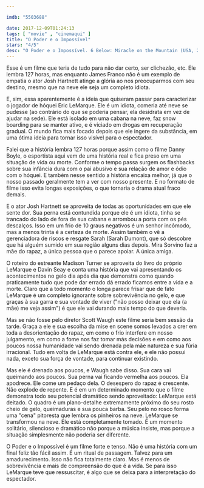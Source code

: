 ```yaml
---

imdb: "5503688"

date: 2017-12-09T01:24:13
tags: [ "movie" , "cinemaqui" ]
title: "O Poder e o Impossível"
stars: "4/5"
desc: "O Poder e o Impossível. 6 Below: Miracle on the Mountain (USA, 2017). Dirigido por Scott Waugh. Escrito por Madison Turner, Eric LeMarque, Davin Seay. Com Josh Hartnett (Eric LeMarque), Mira Sorvino (Susan LeMarque), Sarah Dumont (Sarah), Kale Culley (Young Eric LeMarque), Jason Cottle (David LeMarque), Austin R. Grant (Corey), Nathan Stevens (Seth), Marty McSorely (Boston Bruins Coach), Sean Pilz (Jake)."
---
```

Esse é um filme que teria de tudo para não dar certo, ser clichezão, etc. Ele lembra 127 horas, mas enquanto James Franco não é um exemplo de empatia o ator Josh Hartnett atinge a glória ao nos preocuparmos com seu destino, mesmo que na neve ele seja um completo idiota.

E, sim, essa aparentemente é a ideia que quiseram passar para caracterizar o jogador de hóquei Eric LeMarque. Ele é um idiota, comeria até neve se pudesse (ao contrário do que se poderia pensar, ela desidrata em vez de ajudar na sede). Ele está isolado em uma cabana na neve, faz snow boarding para se manter ativo, e é viciado em drogas em recuperação gradual. O mundo fica mais focado depois que ele ingere da substância, em uma ótima ideia para tornar isso visível para o espectador.

Falei que a história lembra 127 horas porque assim como o filme Danny Boyle, o esportista aqui vem de uma história real e fica preso em uma situação de vida ou morte. Conforme o tempo passa surgem os flashbacks sobre sua infância dura com o pai abusivo e sua relação de amor e ódio com o hóquei. E também nesse sentido a história encaixa melhor, já que o nosso passado geralmente tem a ver com nosso presente. E no formato de filme isso evita longas exposições, o que tornaria o drama atual fraco demais.

E o ator Josh Hartnett se aproveita de todas as oportunidades em que ele sente dor. Sua perna está contundida porque ele é um idiota, tinha se trancado do lado de fora de sua cabana e arrombou a porta com os pés descalços. Isso em um frio de 10 graus negativos é um senhor incômodo, mas a menos trinta é a certeza de morte. Assim também o vê a gerenciadora de riscos e resgate Sarah (Sarah Dumont), que só descobre que há alguém sumido em sua região alguns dias depois. Mira Sorvino faz a mãe do rapaz, a única pessoa que o parece apoiar. A única amiga.

O roteiro do estreante Madison Turner se aproveita do livro do próprio LeMarque e Davin Seay e conta uma história que vai apresentando os acontecimentos no gelo dia após dia que demonstra como quando praticamente tudo que pode dar errado dá errado ficamos entre a vida e a morte. Claro que a todo momento o longa parece frisar que de fato LeMarque é um completo ignorante sobre sobrevivência no gelo, e que graças à sua garra e sua vontade de viver ("não posso deixar que ela (a mãe) me veja assim") é que ele vai durando mais tempo do que deveria.

Mas se não fosse pelo diretor Scott Waugh este filme seria bem sessão da tarde. Graça a ele e sua escolha da mise en scene somos levados a crer em toda a desorientação do rapaz, em como o frio interfere em nosso julgamento, em como a fome nos faz tomar más decisões e em como aos poucos nossa humanidade vai sendo drenada pela mãe natureza e sua fúria irracional. Tudo em volta de LeMarque está contra ele, e ele não possui nada, exceto sua força de vontade, para continuar existindo.

Mas ele é drenado aos poucos, e Waugh sabe disso. Sua cara vai queimando aos poucos. Sua perna vai ficando vermelha aos poucos. Ela apodrece. Ele come um pedaço dela. O desespero do rapaz é crescente. Não explode de repente. E é em um determinado momento que o filme demonstra todo seu potencial dramático sendo aproveitado: LeMarque está deitado. O quadro é um plano-detalhe extremamente próximo do seu rosto cheio de gelo, queimaduras e sua pouca barba. Seu pelo no rosco forma uma "cena" pitoresta que lembra os pinheiros na neve. LeMarque se transformou na neve. Ele está completamente tomado. É um momento solitário, silencioso e dramático não porque a música insiste, mas porque a situação simplesmente não poderia ser diferente.

O Poder e o Impossível é um filme forte e tenso. Não é uma história com um final feliz tão fácil assim. É um ritual de passagem. Talvez para um amadurecimento. Isso não fica totalmente claro. Mas é menos de sobrevivência e mais de compreensão do que é a vida. Se para isso LeMarque teve que ressuscitar, é algo que se deixa para a interpretação do espectador.
